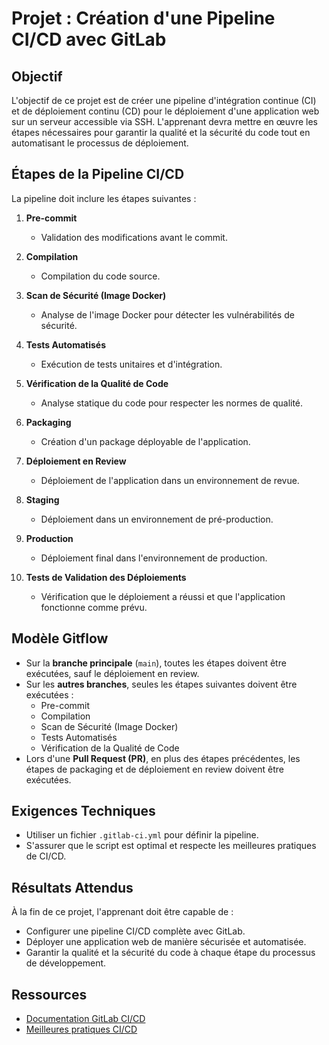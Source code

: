 # Projet : Création d'une Pipeline CI/CD avec GitLab

## Objectif
L'objectif de ce projet est de créer une pipeline d'intégration continue (CI) et de déploiement continu (CD) pour le déploiement d'une application web sur un serveur accessible via SSH. L'apprenant devra mettre en œuvre les étapes nécessaires pour garantir la qualité et la sécurité du code tout en automatisant le processus de déploiement.

## Étapes de la Pipeline CI/CD

La pipeline doit inclure les étapes suivantes :

1. **Pre-commit**
   - Validation des modifications avant le commit.

2. **Compilation**
   - Compilation du code source.

3. **Scan de Sécurité (Image Docker)**
   - Analyse de l'image Docker pour détecter les vulnérabilités de sécurité.

4. **Tests Automatisés**
   - Exécution de tests unitaires et d'intégration.

5. **Vérification de la Qualité de Code**
   - Analyse statique du code pour respecter les normes de qualité.

6. **Packaging**
   - Création d'un package déployable de l'application.

7. **Déploiement en Review**
   - Déploiement de l'application dans un environnement de revue.

8. **Staging**
   - Déploiement dans un environnement de pré-production.

9. **Production**
   - Déploiement final dans l'environnement de production.

10. **Tests de Validation des Déploiements**
    - Vérification que le déploiement a réussi et que l'application fonctionne comme prévu.

## Modèle Gitflow

- Sur la **branche principale** (`main`), toutes les étapes doivent être exécutées, sauf le déploiement en review.
- Sur les **autres branches**, seules les étapes suivantes doivent être exécutées :
  - Pre-commit
  - Compilation
  - Scan de Sécurité (Image Docker)
  - Tests Automatisés
  - Vérification de la Qualité de Code
- Lors d'une **Pull Request (PR)**, en plus des étapes précédentes, les étapes de packaging et de déploiement en review doivent être exécutées.

## Exigences Techniques

- Utiliser un fichier `.gitlab-ci.yml` pour définir la pipeline.
- S'assurer que le script est optimal et respecte les meilleures pratiques de CI/CD.

## Résultats Attendus

À la fin de ce projet, l'apprenant doit être capable de :

- Configurer une pipeline CI/CD complète avec GitLab.
- Déployer une application web de manière sécurisée et automatisée.
- Garantir la qualité et la sécurité du code à chaque étape du processus de développement.

## Ressources

- [Documentation GitLab CI/CD](https://docs.gitlab.com/ee/ci/)
- [Meilleures pratiques CI/CD](https://docs.gitlab.com/ee/topics/gitlab_ci_cd_best_practices.html)
